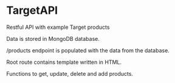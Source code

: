 # TargetAPI
Restful API with example Target products

Data is stored in MongoDB database.

/products endpoint is populated with the data from the database. 

Root route contains template written in HTML.

Functions to get, update, delete and add products.
